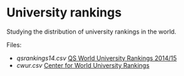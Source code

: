 University rankings
===========

Studying the distribution of university rankings in the world.

Files:
  - *qsrankings14.csv* [QS World University Rankings  2014/15](http://www.topuniversities.com/university-rankings/world-university-rankings/2014)
  - *cwur.csv* [Center for World University Rankings](http://cwur.org/2014/)
